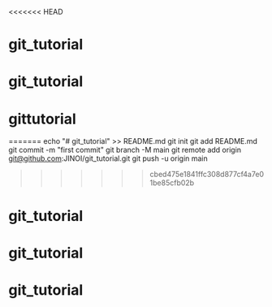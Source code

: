 <<<<<<< HEAD
# git_tutorial
# git_tutorial
# gittutorial
=======
echo "# git_tutorial" >> README.md
git init
git add README.md
git commit -m "first commit"
git branch -M main
git remote add origin git@github.com:JINOI/git_tutorial.git
git push -u origin main
>>>>>>> cbed475e1841ffc308d877cf4a7e01be85cfb02b
# git_tutorial
# git_tutorial
# git_tutorial
